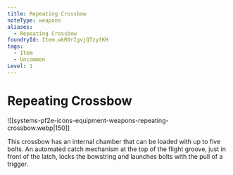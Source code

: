 ```yaml
---
title: Repeating Crossbow
noteType: weapons
aliases:
  - Repeating Crossbow
foundryId: Item.wkR0rIgvjQTzytKH
tags:
  - Item
  - Uncommon
Level: 1
---
```


# Repeating Crossbow
![[systems-pf2e-icons-equipment-weapons-repeating-crossbow.webp|150]]

This crossbow has an internal chamber that can be loaded with up to five bolts. An automated catch mechanism at the top of the flight groove, just in front of the latch, locks the bowstring and launches bolts with the pull of a trigger.
